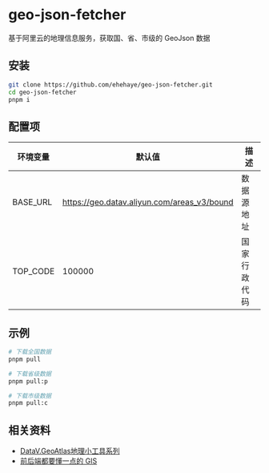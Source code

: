 # geo-json-fetcher

基于阿里云的地理信息服务，获取国、省、市级的 GeoJson 数据

## 安装

```bash
git clone https://github.com/ehehaye/geo-json-fetcher.git
cd geo-json-fetcher
pnpm i
```

## 配置项

| 环境变量 | 默认值 | 描述 |
|----------|--------|------|
| BASE_URL | <https://geo.datav.aliyun.com/areas_v3/bound> | 数据源地址 |
| TOP_CODE | 100000 | 国家行政代码 |

## 示例

```bash
# 下载全国数据
pnpm pull

# 下载省级数据
pnpm pull:p

# 下载市级数据
pnpm pull:c
```

## 相关资料

- [DataV.GeoAtlas地理小工具系列](https://datav.aliyun.com/portal/school/atlas/area_selector)
- [前后端都要懂一点的 GIS](https://www.yuque.com/datav/datav-cool/swteb8)
